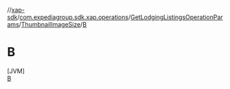 //[xap-sdk](../../../../../index.md)/[com.expediagroup.sdk.xap.operations](../../../index.md)/[GetLodgingListingsOperationParams](../../index.md)/[ThumbnailImageSize](../index.md)/[B](index.md)

# B

[JVM]\
[B](index.md)
